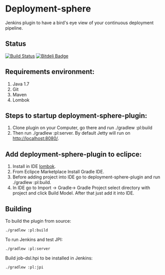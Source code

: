Deployment-sphere
=======

Jenkins plugin to have a bird's eye view of your continuous deployment pipeline.

Status
------

[![Build Status](https://travis-ci.org/webdizz/deployment-sphere-plugin.png?branch=master)](https://travis-ci.org/webdizz/deployment-sphere-plugin)
[![Bitdeli Badge](https://d2weczhvl823v0.cloudfront.net/webdizz/deployment-sphere-plugin/trend.png)](https://bitdeli.com/free "Bitdeli Badge")

Requirements environment:
------

1. Java 1.7
2. Git
3. Maven
4. Lombok

Steps to startup deployment-sphere-plugin:
------

1. Сlone plugin on your Computer, go there and run ./gradlew :pl:build
2. Then run ./gradlew :pl:server. By default Jetty will run on [http://localhost:8080/](http://localhost:8080/).

Add deployment-sphere-plugin to eclipce:
------

1. Install in IDE [lombok](http://projectlombok.org/download.html).
2. From Eclipce Marketplace lnstall Gradle IDE.
3. Before adding project into IDE go to deployment-sphere-plugin and run ./gradlew :pl:build.
4. In IDE go to Import -> Gradle-> Gradle Project select directory with project and click Build Model. After that just add it into IDE.

Building
--------
To build the plugin from source:

    ./gradlew :pl:build

To run Jenkins and test JPI:

    ./gradlew :pl:server

Build job-dsl.hpi to be installed in Jenkins:

    ./gradlew :pl:jpi

